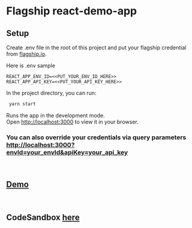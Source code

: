 # Flagship react-demo-app

## Setup

Create .env file in the root of this project and put your flagship credential from [flagship.io](flagship.io).

Here is .env sample

```
REACT_APP_ENV_ID=<<PUT_YOUR_ENV_ID_HERE>>
REACT_APP_API_KEY=<<PUT_YOUR_API_KEY_HERE>>
```

In the project directory, you can run:

```bash
 yarn start
```

Runs the app in the development mode.\
Open [http://localhost:3000](http://localhost:3000) to view it in your browser.

### You can also override your credentials via query parameters [http://localhost:3000?envId=your_envId&apiKey=your_api_key](http://localhost:3000?envId=your_envId&apiKey=your_api_key)

<br/>

## [Demo](https://flagship-react-demo.netlify.app/?envId=ENV_ID&apiKey=API_KEY)

<br/>

## CodeSandbox [here](https://githubbox.com/flagship-io/flagship-react-demo)
